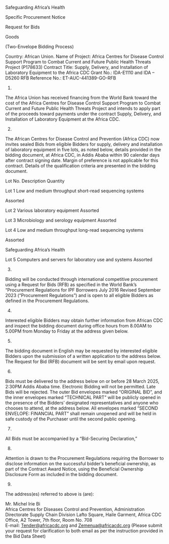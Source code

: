 Safeguarding Africa’s Health

Specific Procurement Notice

Request for Bids

Goods

(Two-Envelope Bidding Process)

Country: African Union. 
Name of Project: Africa Centres for Disease Control Support Program to Combat Current 
and Future Public Health Threats Project (P178633) 
Contract Title: Supply, Delivery, and Installation of Laboratory Equipment to the Africa 
CDC 
Grant No.: IDA-E1110 and IDA – D5260 
RFB Reference No.: ET-AUC-441389-GO-RFB

1. 
The Africa Union has received financing from the World Bank toward the cost of the Africa 
Centres for Disease Control Support Program to Combat Current and Future Public Health 
Threats Project and intends to apply part of the proceeds toward payments under the contract 
Supply, Delivery, and Installation of Laboratory Equipment at the Africa CDC.

2. 
The African Centres for Disease Control and Prevention (Africa CDC) now invites sealed 
Bids from eligible Bidders for supply, delivery and installation of laboratory equipment in 
five lots, as noted below, details provided in the bidding document, at Africa CDC, in Addis 
Ababa within 90 calendar days after contract signing date. Margin of preference is not 
applicable for this contract. Details of the qualification criteria are presented in the bidding 
document.



Lot No. 
Description 
Quantity

Lot 1 
Low and medium throughput short-read sequencing 
systems

Assorted

Lot 2 
Various laboratory equipment 
Assorted

Lot 3 
Microbiology and serology equipment 
Assorted

Lot 4 
Low and medium throughput long-read sequencing 
systems

Assorted

Safeguarding Africa’s Health

Lot 5 
Computers and servers for laboratory use and systems 
Assorted

3.  
Bidding will be conducted through international competitive procurement using a Request 
for Bids (RFB) as specified in the World Bank’s “Procurement Regulations for IPF 
Borrowers July 2016 Revised September 2023 (“Procurement Regulations”) and is open to 
all eligible Bidders as defined in the Procurement Regulations.

4.  
Interested eligible Bidders may obtain further information from African CDC and inspect 
the bidding document during office hours from 8.00AM to 5.00PM from Monday to Friday 
at the address given below.

5.  
The bidding document in English may be requested by interested eligible Bidders upon the 
submission of a written application to the address below. The Request for Bid (RFB) 
document will be sent by email upon request.

6.  
Bids must be delivered to the address below on or before 28 March 2025, 2:30PM Addis 
Ababa time. Electronic Bidding will not be permitted. Late Bids will be rejected. The outer 
Bid envelopes marked “ORIGINAL BID”, and the inner envelopes marked “TECHNICAL 
PART” will be publicly opened in the presence of the Bidders’ designated representatives 
and anyone who chooses to attend, at the address below. All envelopes marked “SECOND 
ENVELOPE: FINANCIAL PART” shall remain unopened and will be held in safe custody 
of the Purchaser until the second public opening.

7.   
All Bids must be accompanied by a “Bid-Securing Declaration,”

8.  
Attention is drawn to the Procurement Regulations requiring the Borrower to disclose 
information on the successful bidder’s beneficial ownership, as part of the Contract Award 
Notice, using the Beneficial Ownership Disclosure Form as included in the bidding 
document.

9. 
The address(es) referred to above is (are):

Mr. Michel Irie Bi  
Africa Centres for Diseases Control and Prevention, 
Administration Directorate 
Supply Chain Division 
Lafto Square, Haile Garment, 
Africa CDC Office, A2 Tower, 7th floor, Room No. 708  
E-mail: Tender@africacdc.org and Zemenua@africacdc.org (Please submit your request 
for clarification to both email as per the instruction provided in the Bid Data Sheet)

